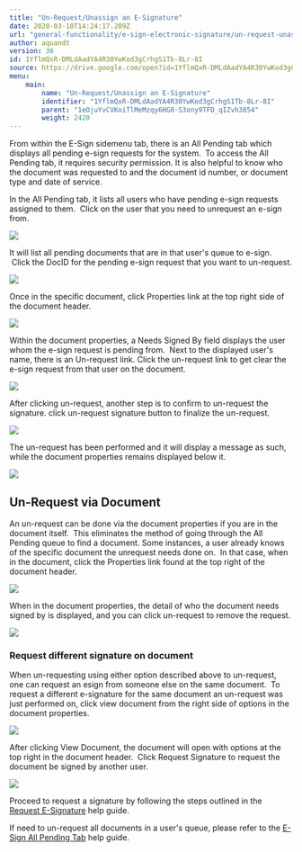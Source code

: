 ```yaml
---
title: "Un-Request/Unassign an E-Signature"
date: 2020-03-10T14:24:17.209Z
url: "general-functionality/e-sign-electronic-signature/un-request-unassign-an-e-signature.html"
author: aquandt
version: 36
id: 1YflmQxR-DMLdAadYA4R30YwKod3gCrhgS1Tb-8Lr-8I
source: https://drive.google.com/open?id=1YflmQxR-DMLdAadYA4R30YwKod3gCrhgS1Tb-8Lr-8I
menu:
    main:
        name: "Un-Request/Unassign an E-Signature"
        identifier: "1YflmQxR-DMLdAadYA4R30YwKod3gCrhgS1Tb-8Lr-8I"
        parent: "1eOjuYvCVKoiTlMeMzqy6HG8-S3ony9TFD_qIZvh3854"
        weight: 2420
---
```

From within the E-Sign sidemenu tab, there is an All Pending tab which displays all pending e-sign requests for the system.  To access the All Pending tab, it requires security permission. It is also helpful to know who the document was requested to and the document id number, or document type and date of service.

In the All Pending tab, it lists all users who have pending e-sign requests assigned to them.  Click on the user that you need to unrequest an e-sign from.



![](../../external_files/524b3e17e019480960ef5599cec180c8.png)



It will list all pending documents that are in that user's queue to e-sign.  Click the DocID for the pending e-sign request that you want to un-request.



![](../../external_files/0bf0f239f8bd492b8eaeb2d8ac0b32b8.png)



Once in the specific document, click Properties link at the top right side of the document header.



![](../../external_files/ca2ca025a9992de1ea9c01859fe8a07f.png)



Within the document properties, a Needs Signed By field displays the user whom the e-sign request is pending from.  Next to the displayed user's name, there is an Un-request link. Click the un-request link to get clear the e-sign request from that user on the document.



![](../../external_files/b06860c9d1b1392d6192f904cceb7147.png)



After clicking un-request, another step is to confirm to un-request the signature. click un-request signature button to finalize the un-request.



![](../../external_files/902c4fb04451132eb6a57804d554e807.png)



The un-request has been performed and it will display a message as such, while the document properties remains displayed below it.



![](../../external_files/6a464ca53b0a6267643d496a5e2984c7.png)





## Un-Request via Document

An un-request can be done via the document properties if you are in the document itself.  This eliminates the method of going through the All Pending queue to find a document. Some instances, a user already knows of the specific document the unrequest needs done on.  In that case, when in the document, click the Properties link found at the top right of the document header.



![](../../external_files/72ffcada0af89440537915b5495986dc.png)



When in the document properties, the detail of who the document needs signed by is displayed, and you can click un-request to remove the request.



![](../../external_files/8cd7f17fa2f4d598e19c7d4eb116bba8.png)

### Request different signature on document

When un-requesting using either option described above to un-request, one can request an esign from someone else on the same document.  To request a different e-signature for the same document an un-request was just performed on, click view document from the right side of options in the document properties.



![](../../external_files/e20dda2ab6c35859110468fadc2a03c0.png)



After clicking View Document, the document will open with options at the top right in the document header.  Click Request Signature to request the document be signed by another user.



![](../../external_files/e1dc014c18ced5bb203e073741a7b39e.png)



Proceed to request a signature by following the steps outlined in the [Request E-Signature](request-e-signature.html) help guide.

If need to un-request all documents in a user's queue, please refer to the [E-Sign All Pending Tab](e-sign-all-pending-tab.html) help guide.



